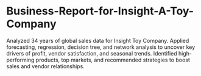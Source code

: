 # Business-Report-for-Insight-A-Toy-Company
Analyzed 34 years of global sales data for Insight Toy Company. Applied forecasting, regression, decision tree, and network analysis to uncover key drivers of profit, vendor satisfaction, and seasonal trends. Identified high-performing products, top markets, and recommended strategies to boost sales and vendor relationships.
